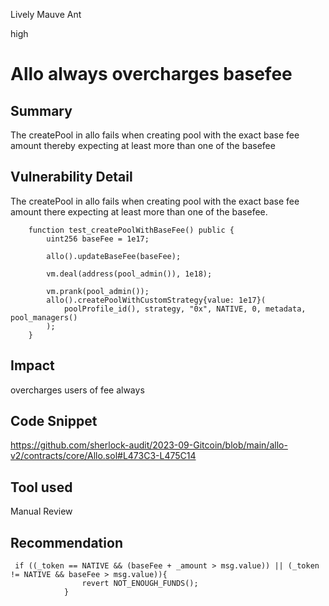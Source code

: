 Lively Mauve Ant

high

# Allo always overcharges basefee
## Summary
The createPool in allo fails when creating pool with the exact base fee amount thereby expecting at least more than one of the basefee
## Vulnerability Detail
The createPool in allo fails when creating pool with the exact base fee amount there expecting at least more than one of the basefee.
```solidity
    function test_createPoolWithBaseFee() public {
        uint256 baseFee = 1e17;

        allo().updateBaseFee(baseFee);

        vm.deal(address(pool_admin()), 1e18);

        vm.prank(pool_admin());
        allo().createPoolWithCustomStrategy{value: 1e17}(
            poolProfile_id(), strategy, "0x", NATIVE, 0, metadata, pool_managers()
        );
    }
```
## Impact
overcharges users of fee always
## Code Snippet
https://github.com/sherlock-audit/2023-09-Gitcoin/blob/main/allo-v2/contracts/core/Allo.sol#L473C3-L475C14
## Tool used

Manual Review

## Recommendation
```solidity
 if ((_token == NATIVE && (baseFee + _amount > msg.value)) || (_token != NATIVE && baseFee > msg.value)){
                revert NOT_ENOUGH_FUNDS();
            }
```